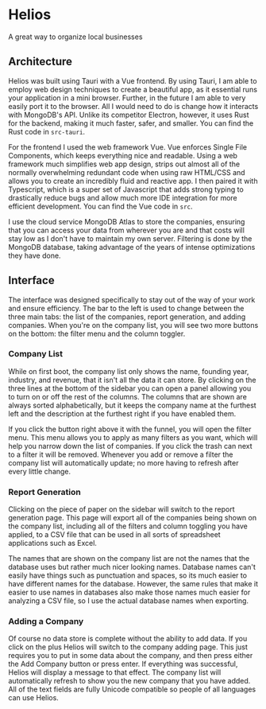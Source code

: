 # Helios
A great way to organize local businesses

## Architecture

Helios was built using Tauri with a Vue frontend. By using Tauri, I am able to employ web design techniques to create a beautiful app, as it essential runs your application in a mini browser. Further, in the future I am able to very easily port it to the browser. All I would need to do is change how it interacts with MongoDB's API. Unlike its competitor Electron, however, it uses Rust for the backend, making it much faster, safer, and smaller. You can find the Rust code in `src-tauri`.

For the frontend I used the web framework Vue. Vue enforces Single File Components, which keeps everything nice and readable. Using a web framework much simplifies web app design, strips out almost all of the normally overwhelming redundant code when using raw HTML/CSS and allows you to create an incredibly fluid and reactive app. I then paired it with Typescript, which is a super set of Javascript that adds strong typing to drastically reduce bugs and allow much more IDE integration for more efficient development. You can find the Vue code in `src`.

I use the cloud service MongoDB Atlas to store the companies, ensuring that you can access your data from wherever you are and that costs will stay low as I don't have to maintain my own server. Filtering is done by the MongoDB database, taking advantage of the years of intense optimizations they have done.

## Interface

The interface was designed specifically to stay out of the way of your work and ensure efficiency. The bar to the left is used to change between the three main tabs: the list of the companies, report generation, and adding companies. When you're on the company list, you will see two more buttons on the bottom: the filter menu and the column toggler.

### Company List

While on first boot, the company list only shows the name, founding year, industry, and revenue, that it isn't all the data it can store. By clicking on the three lines at the bottom of the sidebar you can open a panel allowing you to turn on or off the rest of the columns. The columns that are shown are always sorted alphabetically, but it keeps the company name at the furthest left and the description at the furthest right if you have enabled them.

If you click the button right above it with the funnel, you will open the filter menu. This menu allows you to apply as many filters as you want, which will help you narrow down the list of companies. If you click the trash can next to a filter it will be removed. Whenever you add or remove a filter the company list will automatically update; no more having to refresh after every little change.

### Report Generation

Clicking on the piece of paper on the sidebar will switch to the report generation page. This page will export all of the companies being shown on the company list, including all of the filters and column toggling you have applied, to a CSV file that can be used in all sorts of spreadsheet applications such as Excel.

The names that are shown on the company list are not the names that the database uses but rather much nicer looking names. Database names can't easily have things such as punctuation and spaces, so its much easier to have different names for the database. However, the same rules that make it easier to use names in databases also make those names much easier for analyzing a CSV file, so I use the actual database names when exporting.

### Adding a Company

Of course no data store is complete without the ability to add data. If you click on the plus Helios will switch to the company adding page. This just requires you to put in some data about the company, and then press either the Add Company button or press enter. If everything was successful, Helios will display a message to that effect. The company list will automatically refresh to show you the new company that you have added. All of the text fields are fully Unicode compatible so people of all languages can use Helios.